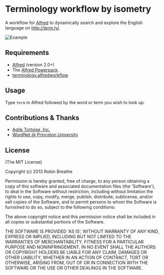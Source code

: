# Terminology workflow by isometry

A workflow for [Alfred](http://www.alfredapp.com/) to dynamically search and explore the English language on http://term.ly/.

![Example](https://raw.github.com/isometry/alfredworkflows/master/screenshots/terminology_example1.png)

## Requirements

- [Alfred](http://www.alfredapp.com/) (version 2.0+)
- The [Alfred Powerpack](http://www.alfredapp.com/powerpack/).
- [terminology.alfredworkflow](https://raw.github.com/isometry/alfredworkflows/master/terminology.alfredworkflow)

## Usage

Type `term` in Alfred followed by the word or term you wish to look up.

## Contributions & Thanks

- [Agile Tortoise, Inc.](http://agiletortoise.com/)
- [WordNet @ Princeton University](http://wordnet.princeton.edu/)

## License

(The MIT License)

Copyright (c) 2013 Robin Breathe

Permission is hereby granted, free of charge, to any person obtaining
a copy of this software and associated documentation files (the
'Software'), to deal in the Software without restriction, including
without limitation the rights to use, copy, modify, merge, publish,
distribute, sublicense, and/or sell copies of the Software, and to
permit persons to whom the Software is furnished to do so, subject to
the following conditions:

The above copyright notice and this permission notice shall be
included in all copies or substantial portions of the Software.

THE SOFTWARE IS PROVIDED 'AS IS', WITHOUT WARRANTY OF ANY KIND,
EXPRESS OR IMPLIED, INCLUDING BUT NOT LIMITED TO THE WARRANTIES OF
MERCHANTABILITY, FITNESS FOR A PARTICULAR PURPOSE AND NONINFRINGEMENT.
IN NO EVENT SHALL THE AUTHORS OR COPYRIGHT HOLDERS BE LIABLE FOR ANY
CLAIM, DAMAGES OR OTHER LIABILITY, WHETHER IN AN ACTION OF CONTRACT,
TORT OR OTHERWISE, ARISING FROM, OUT OF OR IN CONNECTION WITH THE
SOFTWARE OR THE USE OR OTHER DEALINGS IN THE SOFTWARE.